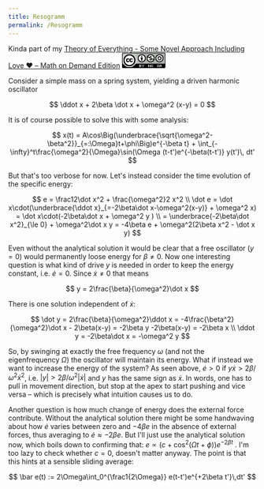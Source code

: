```yaml
---
title: Resogramm
permalink: /Resogramm
---
```


Kinda part of my [Theory of Everything - Some Novel Approach Including Love ❤️ – Math on Demand Edition](./)
[![](img/cc-by-nc-sa-88x31.png)](http://creativecommons.org/licenses/by-nc-sa/4.0/)

Consider a simple mass on a spring system, yielding a driven harmonic oscillator

$$
\ddot x + 2\beta \dot x + \omega^2 (x-y) = 0
$$

It is of course possible to solve this with some analysis:

$$
x(t) = A\cos\Big(\underbrace{\sqrt{\omega^2-\beta^2}}_{=:\Omega}t+\phi\Big)e^{-\beta t} + \int_{-\infty}^t\frac{\omega^2}{\Omega}\sin(\Omega (t-t')e^{-\beta(t-t')} y(t')\, dt'
$$

But that's too verbose for now. Let's instead consider the time evolution of the specific energy:

$$
  e = \frac12\dot x^2 + \frac{\omega^2}2 x^2
\\ \dot e = \dot x\cdot(\underbrace{\ddot x}_{=-2\beta\dot x-\omega^2(x-y)} + \omega^2 x) = \dot x\cdot(-2\beta\dot x + \omega^2 y  )
\\ = \underbrace{-2\beta\dot x^2}_{\le 0} + \omega^2\dot x y = -4\beta e + \omega^2(2\beta x^2 - \dot x y)
$$

Even without the analytical solution it would be clear that a free oscillator ($y=0$) would permanently loose energy for $\beta\neq0$. Now one interesting question is what kind of drive $y$ is needed in order to keep the energy constant, i.e. $\dot e=0$. Since $\dot x\neq 0$ that means

$$
  y = 2\frac{\beta}{\omega^2}\dot x
$$

There is one solution independent of $\dot x$:

$$
  \dot y = 2\frac{\beta}{\omega^2}\ddot x = -4\frac{\beta^2}{\omega^2}\dot x - 2\beta(x-y) = -2\beta y -2\beta(x-y) = -2\beta x
\\ \ddot y = -2\beta\dot x = -\omega^2 y
$$

So, by swinging at exactly the free frequency $\omega$ (and not the eigenfrequency $\Omega$) the oscillator will maintain its energy. What if instead we want to increase the energy of the system? As seen above, $\dot e>0$ if $y\dot x > 2\beta/\omega^2\dot x^2$, i.e. $|y|>2\beta/\omega^2|\dot x|$ and $y$ has the same sign as $\dot x$. In words, one has to pull in movement direction, but stop at the apex to start pushing and vice versa – which is precisely what intuition causes us to do.

Another question is how much change of energy does the external force contribute. Without the analytical solution there might be some handwaving about how $\dot e$ varies between zero and $-4\beta e$ in the absence of external forces, thus averaging to $\dot e\approx -2\beta e$. But I'll just use the analytical solution now, which boils down to confirming that: $e\propto (c+\cos^2(\Omega t+\phi))e^{-2\beta t}$ . I'm too lazy to check whether $c=0$, doesn't matter anyway. The point is that this hints at a sensible sliding average:

$$
  \bar e(t) := 2\Omega\int_0^{\frac1{2\Omega}} e(t-t')e^{+2\beta t'}\,dt'
$$
